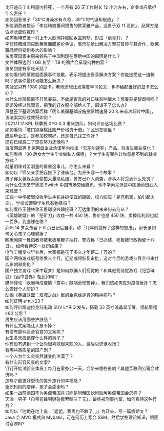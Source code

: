 比亚迪员工出租屋内猝死，一个月有 26 天工作时长 12 小时左右，企业或应承担什么责任？  
如何回答孩子「30℃洗澡水有点凉，30℃的气温却很热」？  
多位消费者投诉「李佳琦直播间预售的欧莱雅产品，远贵于双 11 现货」，品牌方是否涉及虚假宣传？  
如何看待安徽一村上千人欧洲挣钱回乡盖别墅，形成「欧元村」？  
李佳琦薇娅回应欧莱雅面膜差价争议，表示在给出解决方案前暂停与其合作，欧莱雅品牌将受到多大的影响？  
东南亚国家由原来领先于中国到现在落后中国的原因是什么？  
文件体积达到 1 GB 甚至 1 TB 的图片会呈现何种内容？  
演员到底有多吃天赋？  
如何看待欧莱雅就面膜事件致歉，表示将提出妥善解决方案？你能接受这一道歉吗？该事件最终可能怎么解决？  
实验室只有 1080 的显卡，老师还想让发深度学习论文，也不给配置好的显卡怎么办？  
为什么炒菜都离不开葱姜蒜，不放是否真的对口味影响很大？葱姜蒜是智商税吗？  
婆婆没经过我同意，把我的好衣服全部给人了，原谅不了怎么办?  
拜登签下基建法案后称「明年美国基础设施投资增速将 20 年来首次超过中国」，该法案实际成效将如何？  
2021.11.17 KPL 秋季赛 XYG 0:3 重庆狼队，如何评价这场比赛？  
如何看待「进口猕猴桃比国产价格贵十倍」？区别在哪里？  
应届毕业生，是参加校聘好，还是自己找工作好？  
现在已经高二了现在努力还晚吗？  
百度网盘等 8 家网盘企业承诺年内推出「无差别速率」产品，将发生哪些变化？  
如何看待「00 后女大学生毕业做私人保镖」？大学生有哪些让你意想不到的就业方式？  
就董明珠对孟羽童的看重这事儿，你怎么来看？  
如何以「师父亲手把我推下了诛仙台」为开头写一个故事？  
男子穿女装躲女厕偷拍大量隐私照，警方已介入调查，涉事人将受到什么处罚？  
为什么任天堂宁愿把 Switch 中国市场交给腾讯，也不学索尼派遣中国通添田武人来经营？  
江西一中学被曝没收学生手机并挑便宜的砸毁，校方回应「是充电宝，怕引起火灾」，学校该砸毁学生私有物品吗？  
如何看待王健林称王思聪没兴趣接班？万达集团的未来何去何从？  
《英雄联盟》的「挖矿刀」收益一共 450 块，售价也是 450 块，卖掉纯利润也就一百多，到底赚在哪？  
泸州 14 岁女孩留下 6 页日记后自杀，称「几年前就有了这样的想法」，家长该如何关心孩子心理健康？  
网曝河南一舞蹈教师被老板用鞭子抽打，警方称「已办结，老板被行政拘留十八日」，如何看待这一处罚结果？  
电气工程专业毕业后，大家都是花了多久才年薪二十万的？  
国产网络游戏版号停发三个月，近期或将恢复审批，这对今后的游戏业界会带来什么影响和变化？  
国产独立游戏《笼中窥梦》是如何欺骗人们视觉的？和其他视错觉游戏《纪念碑谷》《画中世界》相比如何？  
媒体评论「欧洲再成疫情『震中』敲响全球警钟」，我们该如何应对疫情反扑？怎么做好个人防护？  
动画《英雄联盟：双城之战》里的金克丝是真的精神病吗？  
如何证明 e^π＞23？  
如何评价凯迪拉克纯电动 SUV LYRIQ 发布，搭载 33 英寸液晶显示屏，续航里程 460 公里？  
男生应该用哪些护肤品？  
有什么文案能让人忘不掉？  
有没有那种适合官宣的文案呢？  
女生冬天应该穿什么样的裤子？  
你有没有遇到一个让你很喜欢很喜欢的人，最后以遗憾收场？  
有哪些高质量的国产剧？  
一个人为什么会突然就变的冷漠了？  
有什么形容风景的文案?  
钉钉开始试验全体员工每月在家办公一天，会带来哪些影响？其他互联网公司会效仿吗？  
怎样才能更好更快的提升旅行的幸福感？  
全职妈妈的陪伴，孩子会感谢吗？  
如果一战前德国不为奥匈帝国背书而是同俄国伙同肢解奥匈帝国会怎样？  
天津一男子「自带苍蝇喝粥碰瓷索赔三千元」，最终被刑事拘留，如何看待这种行为？  
如何以「他跪在地上说：「姐姐，我再也不敢了。」」为开头，写一篇病娇文？  
Java 会 MVC 模式和 Mybatis，可在简历上写会 SSM，然后学些理论知识，跟面试官吹吗?  
